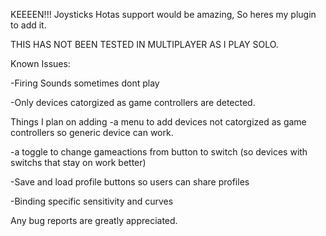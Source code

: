 KEEEEN!!! Joysticks Hotas support would be amazing, So heres my plugin to add it. 

THIS HAS NOT BEEN TESTED IN MULTIPLAYER AS I PLAY SOLO.

Known Issues:

-Firing Sounds sometimes dont play

-Only devices catorgized as game controllers are detected.

Things I plan on adding
-a menu to add devices not catorgized as game controllers so generic device can work.

-a toggle to change gameactions from button to switch (so devices with switchs that stay on work better)

-Save and load profile buttons so users can share profiles

-Binding specific sensitivity and curves

Any bug reports are greatly appreciated.
